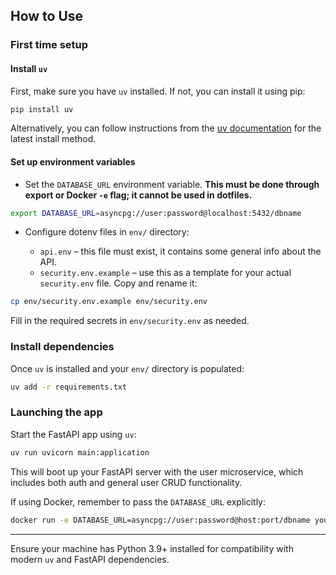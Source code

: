 ## How to Use

### First time setup

#### Install `uv`

First, make sure you have `uv` installed. If not, you can install it using pip:

```bash
pip install uv
```

Alternatively, you can follow instructions from the [uv documentation](https://github.com/astral-sh/uv) for the latest install method.

#### Set up environment variables

* Set the `DATABASE_URL` environment variable. **This must be done through export or Docker `-e` flag; it cannot be used in dotfiles.**

```bash
export DATABASE_URL=asyncpg://user:password@localhost:5432/dbname
```

* Configure dotenv files in `env/` directory:

  * `api.env` – this file must exist, it contains some general info about the API.
  * `security.env.example` – use this as a template for your actual `security.env` file. Copy and rename it:

```bash
cp env/security.env.example env/security.env
```

Fill in the required secrets in `env/security.env` as needed.

### Install dependencies

Once `uv` is installed and your `env/` directory is populated:

```bash
uv add -r requirements.txt
```

### Launching the app

Start the FastAPI app using `uv`:

```bash
uv run uvicorn main:application
```

This will boot up your FastAPI server with the user microservice, which includes both auth and general user CRUD functionality.

If using Docker, remember to pass the `DATABASE_URL` explicitly:

```bash
docker run -e DATABASE_URL=asyncpg://user:password@host:port/dbname your_image_name
```

---

Ensure your machine has Python 3.9+ installed for compatibility with modern `uv` and FastAPI dependencies.
